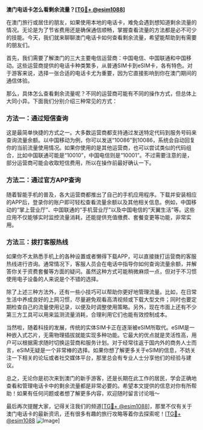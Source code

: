 **澳门电话卡怎么看剩余流量？[[TG💪+ @esim1088](https://t.me/s/esim1088)]**

在澳门旅行或居住的朋友，如果使用本地的电话卡，难免会遇到想知道剩余流量的情况。无论是为了节省费用还是确保通信顺畅，掌握查看流量的方法都是必不可少的技能。今天，我们就来聊聊澳门电话卡如何查看剩余流量，希望能帮助到有需要的朋友们。

首先，我们需要了解澳门的三大主要电信运营商：中国电信、中国联通和中国移动。这些运营商提供的电话卡种类繁多，从普通SIM卡到eSIM卡，各有特色。对于游客来说，选择一张合适的电话卡尤为重要，因为它直接影响到你在澳门期间的通信体验。

那么，具体怎么查看剩余流量呢？不同的运营商可能有不同的操作方式，但总体上大同小异。下面我们分别介绍三种常见的方式：

### 方法一：通过短信查询

这是最简单快捷的方式之一。大多数运营商都支持通过发送特定代码到服务号码来查询流量余额。以中国移动为例，你可以发送“10086”到10086，系统会自动回复你的当前流量使用情况。如果你使用的是其他运营商，也可以尝试类似的代码组合，比如中国联通可能是“10010”，中国电信则是“10001”。不过需要注意的是，部分运营商可能会收取短信费用，所以在操作前最好确认一下。

### 方法二：通过官方APP查询

随着智能手机的普及，各大运营商都推出了自己的手机应用程序。下载并安装相应的APP后，登录你的账户即可轻松查看流量余额以及其他相关信息。例如，中国移动的“掌上营业厅”、中国联通的“手机营业厅”以及中国电信的“天翼生活”等。这些应用不仅能够实时监控流量消耗，还能提供充值缴费、套餐变更等功能，非常实用。

### 方法三：拨打客服热线

如果你不太熟悉手机上的各种设置或者懒得下载APP，可以直接拨打运营商的客服热线进行咨询。通常情况下，客服人员会在电话中指导你如何查询流量余额，并解答你关于资费套餐等方面的疑问。虽然这种方式可能稍微麻烦一点，但对于不习惯使用电子设备的人来说是个不错的选择。

除了上述三种方法外，还有一些小技巧可以帮助你更好地管理流量。比如，在日常生活中养成良好的上网习惯，尽量避免观看高清视频或下载大型文件；同时也要定期检查自己的流量使用记录，以便及时调整使用策略。另外，现在市面上还有不少第三方工具可以用来监测流量消耗，合理利用它们也能有效控制成本。

当然啦，随着科技的发展，传统的实体SIM卡正在逐渐被eSIM所取代。eSIM是一种嵌入式芯片，无需物理插拔就能实现多种功能。它最大的优点就是灵活性高，用户可以根据需求随时切换运营商和服务计划。对于经常往返于国内外的商务人士而言，eSIM无疑是一个非常棒的选择。如果你想了解更多关于eSIM的信息，不妨关注一下相关的论坛或者社交媒体平台，那里总会有专业人士分享他们的经验与建议。

总之，无论你是初次来到澳门的新手游客，还是长期在此工作的居民，学会正确地查看和管理电话卡中的剩余流量都是非常必要的。希望本文提供的信息对你有所帮助！如果有任何问题或者想了解更多内容，欢迎随时留言讨论哦～

最后再次提醒大家，记得关注我们的频道[[TG💪+ @esim1088](https://t.me/s/esim1088)]，那里不仅有关于澳门电话卡的最新资讯，还有很多有趣的旅行攻略等着你去探索呢！[[TG💪+ @esim1088](https://t.me/s/esim1088) ![Image](https://i.postimg.cc/4NQfJmqS/Snipaste-2025-05-13-00-14-12.png)]